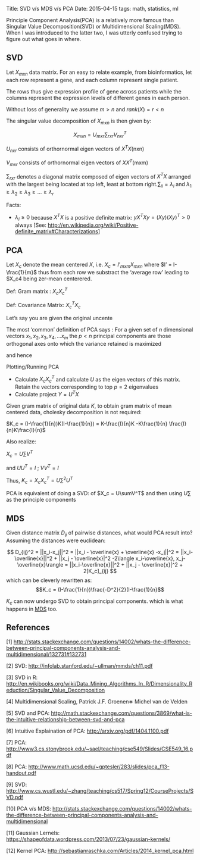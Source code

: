 Title: SVD v/s MDS v/s PCA
Date: 2015-04-15
tags: math, statistics, ml


Principle Component Analysis(PCA) is a relatively more famous
than Singular Value Decomposition(SVD) or Multidimensional Scaling(MDS).
When I was introduced to the latter two, I was utterly confused
trying to figure out what goes in where.


## SVD

Let $X_{mxn}$ data matrix. For an easy to relate example, from bioinformatics,
let each row represent a gene, and each column represent single patient.

The rows thus give expression profile of gene across patients while the columns
represent the expression levels of different genes in each person.

Without loss of generality we assume $m>n$ and $rank(X)=r <n$

The singular value decomposition of $X_{mxn}$ is then given by:

$$
X_{mxn} = U_{mxr}\sum_{rxr}V_{nxr}^T
$$


$U_{nxr}$ consists of orthornormal eigen vectors of $X^TX$(nxn)

$V_{mxr}$ consists of orthornormal eigen vectors of $XX^T$(mxm)

$\sum_{rxr}$ denotes a diagonal matrix composed of eigen vectors of $X^TX$ arranged with the largest being located
at top left, least at bottom right.$\sum_{ii} = \lambda_i$ and $\lambda_1 \geq \lambda_2 \geq \lambda_3 \geq \ldots \geq \lambda_r$


Facts:

- $\lambda_i \geq 0$ because $X^TX$ is a positive definite matrix: $yX^TXy = (Xy)(Xy)^T > 0$ always [See: http://en.wikipedia.org/wiki/Positive-definite_matrix#Characterizations]


## PCA
 
Let $X_c$ denote the mean centered $X$, i.e. $X_c = I’_{mxm}X_{mxn}$
 where $I’ = I-\frac{1}{m}$ thus from each row we substract the ‘average row’ leading to $X_c4 being zer-mean centerered.

 Def: Gram matrix : $X_cX_c^T$

 Def: Covariance Matrix: $X_c^TX_c$

 Let’s say you are given the original uncente



The most ‘common’ definition of PCA says : For a given set of $n$ dimensional vectors
$x_1, x_2, x_3,x_4, \ldots x_m$ the $p<n$ principal components are those orthogonal
axes onto which the variance retained is maximized

and hence 

Plotting/Running PCA
- Calculate $X_cX_c^T$ and calculate $U$ as the eigen vectors of this matrix. Retain the vectors corresponding
to top $p=2$ eigenvalues
-  Calculate project $Y=U^TX$

Given gram matrix of original data $K$, to obtain gram matrix of mean centered data, cholesky decomposition is not required:


$K_c = (I-\frac{1}{n})K(I-\frac{1}{n}) = K-\frac{I}{n}K -K\frac{1}{n} \frac{I}{n}K\frac{I}{n}$

Also realize:

$X_c = U \sum V^T$

and $UU^T=I$ ; $VV^T=I$

Thus, $K_c=X_cX_c^T = U\sum^2U^T$

PCA is equivalent of doing a SVD: of $X_c = U\sumV^T$ and then using $U\sum$ as the principle components


## MDS
Given distance matrix $D_{ij}$ of pairwise distances, what would PCA result into?
Assuming the distances were euclidean:

$$
D_{ij}^2 = ||x_i-x_j||^2 = ||x_i - \overline{x} + \overline{x} -x_j||^2 = ||x_i-\overline{x}||^2 + ||x_j - \overline{x}|^2 -2\langle x_i-\overline{x}, x_j-\overline{x}\rangle
= ||x_i-\overline{x}||^2 + ||x_j - \overline{x}|^2 + 2[K_c]_{ij}
$$
which can be cleverly rewritten as:
$$K_c = (I-\frac{1}{n})\frac{-D^2}{2}(I-\frac{1}{n}$$

$K_c$ can now undergo SVD to obtain principal components. which is what happens in [MDS](MDS.md) too.
## References

[1] http://stats.stackexchange.com/questions/14002/whats-the-difference-between-principal-components-analysis-and-multidimensional/132731#132731

[2] SVD: http://infolab.stanford.edu/~ullman/mmds/ch11.pdf

[3] SVD in R: http://en.wikibooks.org/wiki/Data_Mining_Algorithms_In_R/Dimensionality_Reduction/Singular_Value_Decomposition

[4] Multidimensional Scaling, Patrick J.F. Groenen∗ Michel van de Velden

[5] SVD and PCA: http://math.stackexchange.com/questions/3869/what-is-the-intuitive-relationship-between-svd-and-pca

[6] Intuitive Explaination of PCA: http://arxiv.org/pdf/1404.1100.pdf

[7] PCA: http://www3.cs.stonybrook.edu/~sael/teaching/cse549/Slides/CSE549_16.pdf

[8] PCA: http://www.math.ucsd.edu/~gptesler/283/slides/pca_f13-handout.pdf

[9] SVD: http://www.cs.wustl.edu/~zhang/teaching/cs517/Spring12/CourseProjects/SVD.pdf

[10] PCA v/s MDS: http://stats.stackexchange.com/questions/14002/whats-the-difference-between-principal-components-analysis-and-multidimensional

[11] Gaussian Lernels: https://shapeofdata.wordpress.com/2013/07/23/gaussian-kernels/

[12] Kernel PCA: http://sebastianraschka.com/Articles/2014_kernel_pca.html
